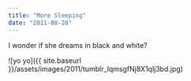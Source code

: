 ```yaml
---
title: "More Sleeping"
date: "2011-08-28"
---
```


I wonder if she dreams in black and white?

![yo yo]({{ site.baseurl }}/assets/images/2011/tumblr_lqmsgfNj8X1qlj3bd.jpg)
